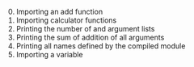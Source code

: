 0. Importing an add function
1. Importing calculator functions
2. Printing the number of and argument lists
3. Printing the sum of addition of all arguments
4. Printing all names defined by the compiled module
5. Importing a variable
